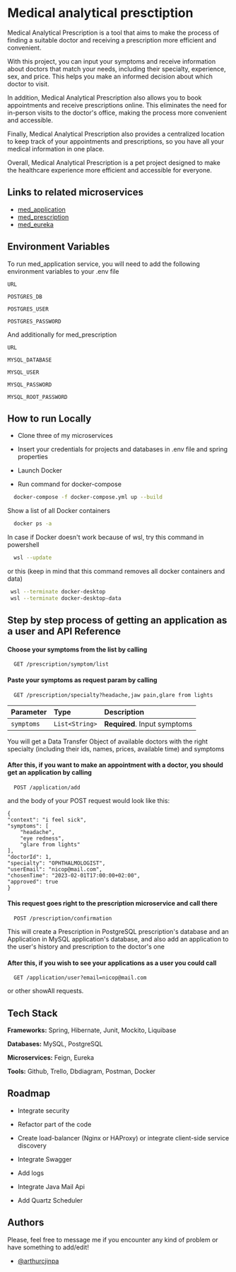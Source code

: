 
# Medical analytical presctiption

Medical Analytical Prescription is a tool that aims to make the process of finding a suitable doctor and receiving a prescription more efficient and convenient.

With this project, you can input your symptoms and receive information about doctors that match your needs, including their specialty, experience, sex, and price. This helps you make an informed decision about which doctor to visit.

In addition, Medical Analytical Prescription also allows you to book appointments and receive prescriptions online. This eliminates the need for in-person visits to the doctor's office, making the process more convenient and accessible.

Finally, Medical Analytical Prescription also provides a centralized location to keep track of your appointments and prescriptions, so you have all your medical information in one place.

Overall, Medical Analytical Prescription is a pet project designed to make the healthcare experience more efficient and accessible for everyone.


## Links to related microservices

 - [med_application](https://github.com/arthurcjinpa/medical_application)
 - [med_prescription](https://github.com/arthurcjinpa/medical_prescription)
 - [med_eureka](https://github.com/arthurcjinpa/medical_eureka)


## Environment Variables

To run med_application service, you will need to add the following environment variables to your .env file

`URL`

`POSTGRES_DB`

`POSTGRES_USER`

`POSTGRES_PASSWORD`

And additionally for med_prescription

`URL`

`MYSQL_DATABASE`

`MYSQL_USER`

`MYSQL_PASSWORD`

`MYSQL_ROOT_PASSWORD`
## How to run Locally

- Clone three of my microservices

- Insert your credentials for projects and databases in .env file and spring properties

- Launch Docker

- Run command for docker-compose

```bash
  docker-compose -f docker-compose.yml up --build
```

Show a list of all Docker containers 

```bash
  docker ps -a
```

In case if Docker doesn't work because of wsl, try this command in powershell

```bash
  wsl --update
```

or this (keep in mind that this command removes all docker containers and data)

```bash
 wsl --terminate docker-desktop
 wsl --terminate docker-desktop-data
```
## Step by step process of getting an application as a user and API Reference

#### Choose your symptoms from the list by calling 

```http
  GET /prescription/symptom/list
```

#### Paste your symptoms as request param by calling 

```http
  GET /prescription/specialty?headache,jaw pain,glare from lights
```

| Parameter | Type     | Description                       |
| :-------- | :------- | :-------------------------------- |
| `symptoms`      | `List<String>` | **Required**. Input symptoms |

You will get a Data Transfer Object of available doctors with the right specialty (including their ids, names, prices, available time) and symptoms

#### After this, if you want to make an appointment with a doctor, you should get an application by calling

```http
  POST /application/add
```
and the body of your POST request would look like this:

    {
    "context": "i feel sick",
    "symptoms": [
        "headache",
        "eye redness",
        "glare from lights"
    ],
    "doctorId": 1,
    "specialty": "OPHTHALMOLOGIST",
    "userEmail": "nicop@mail.com",
    "chosenTime": "2023-02-01T17:00:00+02:00",
    "approved": true
    }

#### This request goes right to the prescription microservice and call there

```http
  POST /prescription/confirmation
```

This will create a Prescription in PostgreSQL prescription's database and an Application in MySQL application's database, and also add an application to the user's history and prescription to the doctor's one

#### After this, if you wish to see your applications as a user you could call

```http
  GET /application/user?email=nicop@mail.com
```
or other showAll requests.



## Tech Stack

**Frameworks:** Spring, Hibernate, Junit, Mockito, Liquibase

**Databases:** MySQL, PostgreSQL

**Microservices:** Feign, Eureka

**Tools:** Github, Trello, Dbdiagram, Postman, Docker


## Roadmap

- Integrate security

- Refactor part of the code

- Create load-balancer (Nginx or HAProxy) or integrate client-side service discovery

- Integrate Swagger

- Add logs

- Integrate Java Mail Api

- Add Quartz Scheduler


## Authors

Please, feel free to message me if you encounter any kind of problem or have something to add/edit!
- [@arthurcjinpa](https://www.github.com/arthurcjinpa)

